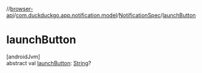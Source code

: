 //[browser-api](../../../index.md)/[com.duckduckgo.app.notification.model](../index.md)/[NotificationSpec](index.md)/[launchButton](launch-button.md)

# launchButton

[androidJvm]\
abstract val [launchButton](launch-button.md): [String](https://kotlinlang.org/api/latest/jvm/stdlib/kotlin/-string/index.html)?
